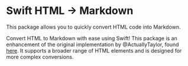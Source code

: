# Swift HTML -> Markdown
This package allows you to quickly convert HTML code into Markdown.

Convert HTML to Markdown with ease using Swift! This package is an enhancement of the original implementation by @ActuallyTaylor, found [here](https://github.com/ActuallyTaylor/SwiftHTMLToMarkdown). It supports a broader range of HTML elements and is designed for more complex conversions.
